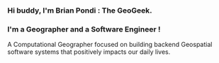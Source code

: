 ### Hi buddy, I'm Brian Pondi : The GeoGeek.

### I'm a Geographer and a Software Engineer !
A Computational Geographer focused on building backend Geospatial software systems that positively impacts our daily lives.

